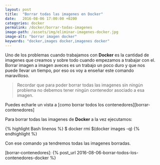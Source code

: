 ```yaml
---
layout: post
title:  "Borrar todas las imagenes en Docker"
date:   2016-08-06 17:00:00 +0200
categories: docker
permalink: /docker/borrar-todas-imagenes
image-path: /assets/img/eliminar-imagenes-docker.jpg
image-alt: "borrar imagen docker"
keywords: "docker,images docker,imagenes docker"
---
```

Uno de los problemas cuando trabajamos con **Docker** es la cantidad de imagenes que creamos y sobre todo cuando empezamos a trabajar con el.
Borrar imagen a imagen aveces es un trabajo un poco duro y que nos puede llevar un tiempo, por eso os voy a enseñar este comando maravilloso.

> Recordar que para poder borrar todas las imagenes sin ningún problema no debemos tener ningún contenedor asociado a esa imagen.

Puedes echarle un vista a [como borrar todos los contenedores][borrar-contenedores]

Para borrar todas las imagenes de **Docker** a la vez ejecutamos:

{% highlight Bash linenos %}
$ docker rmi $(docker images -q)
{% endhighlight %}

Con ese comando ya tendremos todas las imagenes borradas.

[borrar-contenedores]: {% post_url 2016-08-06-borrar-todos-los-contenedores-docker %}